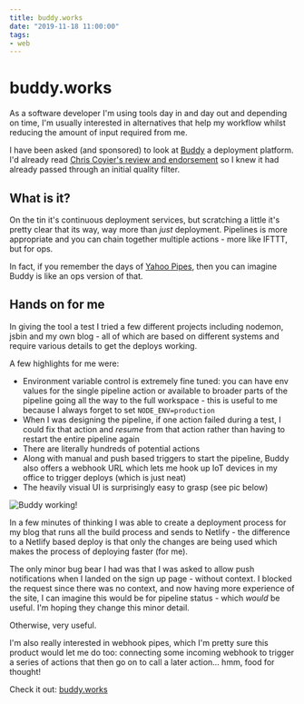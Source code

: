 ```yaml
---
title: buddy.works
date: "2019-11-18 11:00:00"
tags:
- web
---
```


# buddy.works

As a software developer I'm using tools day in and day out and depending on time, I'm usually interested in alternatives that help my workflow whilst reducing the amount of input required from me.

I have been asked (and sponsored) to look at [Buddy](https://buddy.works?utm_source=remysharp&utm_medium=referral&utm_campaign=remysharp_bz&utm_content=review   ) a deployment platform. I'd already read [Chris Coyier's review and endorsement](https://css-tricks.com/buddy-on-css-tricks/) so I knew it had already passed through an initial quality filter.

<!--more-->

## What is it?

On the tin it's continuous deployment services, but scratching a little it's pretty clear that its way, way more than _just_ deployment. Pipelines is more appropriate and you can chain together multiple actions - more like IFTTT, but for ops.

In fact, if you remember the days of [Yahoo Pipes](https://en.m.wikipedia.org/wiki/Yahoo!_Pipes), then you can imagine Buddy is like an ops version of that.

## Hands on for me

In giving the tool a test I tried a few different projects including nodemon, jsbin and my own blog - all of which are based on different systems and require various details to get the deploys working.

A few highlights for me were:

- Environment variable control is extremely fine tuned: you can have env values for the single pipeline action or available to broader parts of the pipeline going all the way to the full workspace - this is useful to me because I always forget to set `NODE_ENV=production`
- When I was designing the pipeline, if one action failed during a test, I could fix that action and _resume_ from that action rather than having to restart the entire pipeline again
- There are literally hundreds of potential actions
- Along with manual and push based triggers to start the pipeline, Buddy also offers a webhook URL which lets me hook up IoT devices in my office to trigger deploys (which is just neat)
- The heavily visual UI is surprisingly easy to grasp (see pic below)

![Buddy working!](/images/buddy.png)

In a few minutes of thinking I was able to create a deployment process for my blog that runs all the build process and sends to Netlify - the difference to a Netlify based deploy is that only the changes are being used which makes the process of deploying faster (for me).

The only minor bug bear I had was that I was asked to allow push notifications when I landed on the sign up page - without context. I blocked the request since there was no context, and now having more experience of the site, I can imagine this would be for pipeline status - which _would_ be useful. I'm hoping they change this minor detail.

Otherwise, very useful.

I'm also really interested in webhook pipes, which I'm pretty sure this product would let me do too: connecting some incoming webhook to trigger a series of actions that then go on to call a later action… hmm, food for thought!

Check it out: [buddy.works](https://buddy.works?utm_source=remysharp&utm_medium=referral&utm_campaign=remysharp_bz&utm_content=review   )
